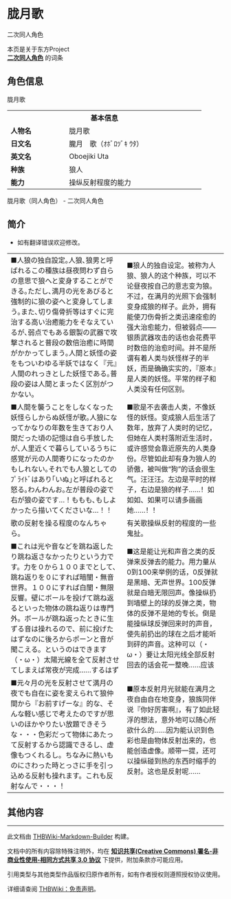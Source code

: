 # 胧月歌

<!-- source html: G:\repos\THBWiki-Markdown-Builder\THBWikiMarkdown\Temp\main\d\da\ns0%3A%E8%83%A7%E6%9C%88%E6%AD%8C.html -->

二次同人角色

本页是关于东方Project  
 **[二次同人角色](./二次角色列表.md)** 的词条
## 角色信息
[](./文件-歌.jpg.md)  [](./文件-歌.jpg.md)胧月歌

<table>
<tbody><tr>
<th colspan="2">基本信息</th>
</tr>
<tr>
<td style="width:120px"><b>人物名</b></td><td style="min-width:300px">胧月歌</td>
</tr><tr><td><b>日文名</b></td><td>朧月　歌（ｵﾎﾞﾛﾂﾞｷ ｳﾀ）</td></tr><tr><td><b>英文名</b></td><td>Oboejiki Uta</td></tr><tr><td><b>种族</b></td><td>狼人</td></tr><tr><td><b>能力</b></td><td>操纵反射程度的能力</td></tr></tbody></table>

胧月歌（同人角色） - 二次同人角色
## 简介
- 如有翻译错误欢迎修改。


<table><tbody><tr class="tt-content" id="简介-1" data-pos="&#91;&quot;\u7b80\u4ecb&quot;,1&#93;"><td class="tt-ja" lang="ja"><div class="poem">■人狼の独自設定｡人狼､狼男と呼ばれるこの種族は昼夜問わず自らの意思で狼へと変身することができる｡ただし､満月の光をあびると強制的に狼の姿へと変身してしまう｡また､切り傷骨折等はすぐに完治する高い治癒能力をそなえているが､弱点でもある銀製の武器で攻撃されると普段の数倍治癒に時間がかかってしまう｡人間と妖怪の姿をもついわゆる半妖ではなく『元』人間のれっきとした妖怪である｡普段の姿は人間とまったく区別がつかない｡</div></td><td class="tt-zh" lang="zh"><div class="poem">■狼人的独自设定。被称为人狼、狼人的这个种族，可以不论昼夜按自己的意志变为狼。不过，在满月的光照下会强制变身成狼的样子。此外，拥有能使刀伤骨折之类迅速痊愈的强大治愈能力，但被弱点——银质武器攻击的话也会花费平时数倍的治愈时间。并不是所谓有着人类与妖怪样子的半妖，而是确确实实的，『原本』是人类的妖怪。平常的样子和人类没有任何区别。</div></td></tr><tr class="tt-content" id="简介-2" data-pos="&#91;&quot;\u7b80\u4ecb&quot;,2&#93;"><td class="tt-ja" lang="ja"><div class="poem">■人間を襲うことをしなくなった妖怪らしからぬ妖怪が歌｡人狼になってかなりの年数を生きており人間だった頃の記憶は自ら手放したが､人里近くで暮らしているうちに感覚が元の人間寄りになったのかもしれない｡それでも人狼としてのﾌﾟﾗｲﾄﾞはあり｢いぬ｣と呼ばれると怒る｡わんわんお｡左が普段の姿で右が狼の姿です…！ももも､もしよかったら描いてくださいな…！！</div></td><td class="tt-zh" lang="zh"><div class="poem">■歌是不去袭击人类，不像妖怪的妖怪。变成狼人后生活了数年，放弃了人类时的记忆，但她在人类村落附近生活时，或许感觉会靠近原先的人类身份。尽管如此却有身为狼人的骄傲，被叫做“狗”的话会很生气。汪汪汪。左边是平时的样子，右边是狼的样子……！如如如、如果可以请多画画她……！！</div></td></tr><tr class="tt-content" id="简介-3" data-pos="&#91;&quot;\u7b80\u4ecb&quot;,3&#93;"><td class="tt-ja" lang="ja"><div class="poem">歌の反射を操る程度のなんちゃら。</div></td><td class="tt-zh" lang="zh"><div class="poem">有关歌操纵反射的程度的一些鬼扯。</div></td></tr><tr class="tt-content" id="简介-4" data-pos="&#91;&quot;\u7b80\u4ecb&quot;,4&#93;"><td class="tt-ja" lang="ja"><div class="poem">■これは光や音などを跳ね返したり跳ね返さなかったりという力です。力を０から１００までとして、跳ね返りを０にすれば暗闇・無音世界。１００にすれば白闇・無限反響。壁にボールを投げて跳ね返るといった物体の跳ね返りは専門外。ボールが跳ね返ったときに生ずる音は操れるので、前に投げたはずなのに後ろからポーンと音が聞こえる。というのはできます（・ω・）太陽光線を全て反射させてしまえば常夜が完成……するはず</div></td><td class="tt-zh" lang="zh"><div class="poem">■这是能让光和声音之类的反弹来反弹去的能力。用力量从0到100来举例的话，0反弹就是黑暗、无声世界。100反弹就是白暗无限回声。像操纵扔到墙壁上的球的反弹之类，物体的反弹不是她的专长。倒是能操纵球反弹回来时的声音，使先前扔出的球在之后才能听到砰的声音。这种可以（・ω・）要让太阳光线全部反射回去的话会花一整晚……应该</div></td></tr><tr class="tt-content" id="简介-5" data-pos="&#91;&quot;\u7b80\u4ecb&quot;,5&#93;"><td class="tt-ja" lang="ja"><div class="poem">■元々月の光を反射させて満月の夜でも自在に姿を変えられて狼仲間から『お前すげーな』的な、そんな軽い感じで考えたのですが思いのほかやりたい放題できそうな・・・色彩だって物体にあたって反射するから認識できるし、虚像もつくれるし。ちなみに熱いものにさわった時とっさに手を引っ込める反射も操れます。これも反射なんで・・・！</div></td><td class="tt-zh" lang="zh"><div class="poem">■原本反射月光就能在满月之夜自由自在地变身，狼族同伴说『你好厉害啊』，有了如此轻浮的想法，意外地可以随心所欲什么的……因为能认识到色彩也是由物体反射出来的，也能创造虚像。顺带一提，还可以操纵碰到热的东西时缩手的反射。这也是反射呢……<br><br></div></td></tr></tbody></table>


## 其他内容




---

此文档由 [THBWiki-Markdown-Builder](https://github.com/Delsin-Yu/THBWiki-Markdown-Builder) 构建。

文档中的所有内容除特殊注明外，均在 [**知识共享(Creative Commons) 署名-非商业性使用-相同方式共享 3.0 协议**](https://creativecommons.org/licenses/by-sa/3.0/deed.zh-hans) 下提供，附加条款亦可能应用。

引用类型与其他类型作品版权归原作者所有，如有作者授权则遵照授权协议使用。

详细请查阅 [THBWiki：免责声明](https://thbwiki.cc/THBWiki:%E5%85%8D%E8%B4%A3%E5%A3%B0%E6%98%8E)。

